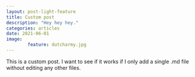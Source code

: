 ```yaml
---
layout: post-light-feature
title: Custom post
description: "Hey hey hey."
categories: articles
date: 2021-06-01
image: 
        feature: dutcharmy.jpg
---
```

This is a custom post. I want to see if it works if I only add a single .md file without editing any other files.
